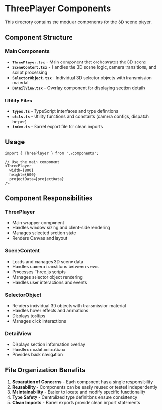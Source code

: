 # ThreePlayer Components

This directory contains the modular components for the 3D scene player.

## Component Structure

### Main Components

- **`ThreePlayer.tsx`** - Main component that orchestrates the 3D scene
- **`SceneContent.tsx`** - Handles the 3D scene logic, camera transitions, and script processing
- **`SelectorObject.tsx`** - Individual 3D selector objects with transmission material
- **`DetailView.tsx`** - Overlay component for displaying section details

### Utility Files

- **`types.ts`** - TypeScript interfaces and type definitions
- **`utils.ts`** - Utility functions and constants (camera configs, dispatch helper)
- **`index.ts`** - Barrel export file for clean imports

## Usage

```tsx
import { ThreePlayer } from './components';

// Use the main component
<ThreePlayer 
  width={800} 
  height={600} 
  projectData={projectData} 
/>
```

## Component Responsibilities

### ThreePlayer
- Main wrapper component
- Handles window sizing and client-side rendering
- Manages selected section state
- Renders Canvas and layout

### SceneContent
- Loads and manages 3D scene data
- Handles camera transitions between views
- Processes Three.js scripts
- Manages selector object rendering
- Handles user interactions and events

### SelectorObject
- Renders individual 3D objects with transmission material
- Handles hover effects and animations
- Displays tooltips
- Manages click interactions

### DetailView
- Displays section information overlay
- Handles modal animations
- Provides back navigation

## File Organization Benefits

1. **Separation of Concerns** - Each component has a single responsibility
2. **Reusability** - Components can be easily reused or tested independently
3. **Maintainability** - Easier to locate and modify specific functionality
4. **Type Safety** - Centralized type definitions ensure consistency
5. **Clean Imports** - Barrel exports provide clean import statements

